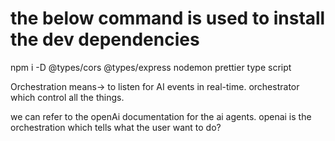 # the below command is used to install the dev dependencies
npm i -D @types/cors @types/express nodemon prettier type script

Orchestration means-> to listen for AI events in real-time.
orchestrator which control all the things.

we can refer to the openAi documentation for the ai agents. 
openai is the orchestration which tells what the user want to do?